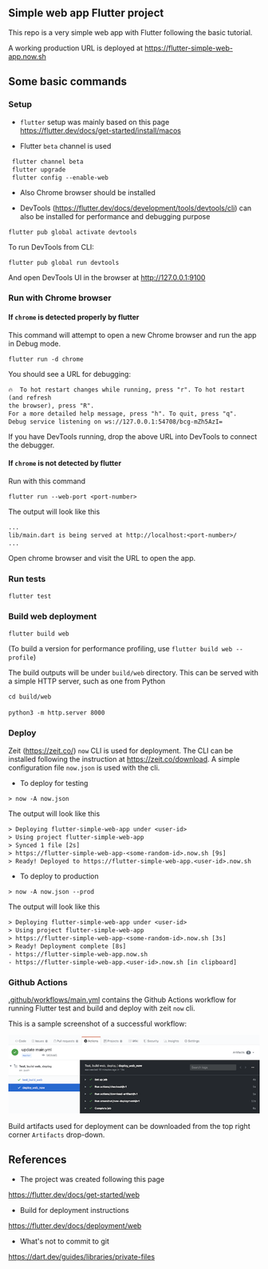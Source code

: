 ## Simple web app Flutter project

This repo is a very simple web app with Flutter following the basic tutorial.

A working production URL is deployed at https://flutter-simple-web-app.now.sh

## Some basic commands

### Setup

* `flutter` setup was mainly based on this page https://flutter.dev/docs/get-started/install/macos

* Flutter `beta` channel is used

```
 flutter channel beta
 flutter upgrade
 flutter config --enable-web
```

* Also Chrome browser should be installed

* DevTools (https://flutter.dev/docs/development/tools/devtools/cli)  can also be installed for performance and debugging purpose

```
flutter pub global activate devtools
```

To run DevTools from CLI:

```
flutter pub global run devtools 
```

And open DevTools UI in the browser at http://127.0.0.1:9100

### Run with Chrome browser

#### If `chrome` is detected properly by flutter
This command will attempt to open a new Chrome browser and run the app in Debug mode.

```
flutter run -d chrome
```

You should see a URL for debugging:

```
🔥  To hot restart changes while running, press "r". To hot restart (and refresh
the browser), press "R".
For a more detailed help message, press "h". To quit, press "q".
Debug service listening on ws://127.0.0.1:54708/bcg-mZh5AzI=
```

If you have DevTools running, drop the above URL into DevTools to connect the debugger.

#### If `chrome` is not detected by flutter

Run with this command 

```
flutter run --web-port <port-number>
```

The output will look like this

```
...
lib/main.dart is being served at http://localhost:<port-number>/
...
```

Open chrome browser and visit the URL to open the app.

### Run tests

```
flutter test
```


### Build web deployment

```
flutter build web
```

(To build a version for performance profiling, use `flutter build web --profile`)

The build outputs will be under `build/web` directory. This can be served with a simple HTTP server, such as one from Python

```
cd build/web

python3 -m http.server 8000
```

### Deploy

Zeit (https://zeit.co/) `now` CLI is used for deployment. The CLI can be installed following the instruction at https://zeit.co/download. A simple configuration file `now.json` is used with the cli.

* To deploy for testing
```
> now -A now.json
```

The output will look like this

```
> Deploying flutter-simple-web-app under <user-id>
> Using project flutter-simple-web-app
> Synced 1 file [2s]
> https://flutter-simple-web-app-<some-random-id>.now.sh [9s]
> Ready! Deployed to https://flutter-simple-web-app.<user-id>.now.sh 
```
* To deploy to production

```
> now -A now.json --prod
```

The output will look like this

```
> Deploying flutter-simple-web-app under <user-id>
> Using project flutter-simple-web-app
> https://flutter-simple-web-app-<some-random-id>.now.sh [3s]
> Ready! Deployment complete [8s]
- https://flutter-simple-web-app.now.sh
- https://flutter-simple-web-app.<user-id>.now.sh [in clipboard]
```


### Github Actions
[.github/workflows/main.yml](.github/workflows/main.yml) contains the Github Actions workflow for running Flutter test and build and deploy with zeit `now` cli. 

This is a sample screenshot of a successful workflow:

![](https://raw.githubusercontent.com/alext234/figs/master/flutter-simple-web-app/github-actions.png)

Build artifacts used for deployment can be downloaded from the top right corner `Artifacts` drop-down.


## References

* The project was created following this page

https://flutter.dev/docs/get-started/web

* Build for deployment instructions

https://flutter.dev/docs/deployment/web

* What's not to commit to git

https://dart.dev/guides/libraries/private-files
